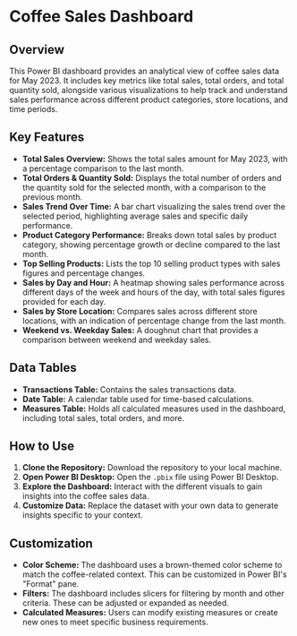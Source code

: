 # Coffee Sales Dashboard

## Overview
This Power BI dashboard provides an analytical view of coffee sales data for May 2023. It includes key metrics like total sales, total orders, and total quantity sold, alongside various visualizations to help track and understand sales performance across different product categories, store locations, and time periods.

## Key Features
- **Total Sales Overview:** Shows the total sales amount for May 2023, with a percentage comparison to the last month.
- **Total Orders & Quantity Sold:** Displays the total number of orders and the quantity sold for the selected month, with a comparison to the previous month.
- **Sales Trend Over Time:** A bar chart visualizing the sales trend over the selected period, highlighting average sales and specific daily performance.
- **Product Category Performance:** Breaks down total sales by product category, showing percentage growth or decline compared to the last month.
- **Top Selling Products:** Lists the top 10 selling product types with sales figures and percentage changes.
- **Sales by Day and Hour:** A heatmap showing sales performance across different days of the week and hours of the day, with total sales figures provided for each day.
- **Sales by Store Location:** Compares sales across different store locations, with an indication of percentage change from the last month.
- **Weekend vs. Weekday Sales:** A doughnut chart that provides a comparison between weekend and weekday sales.

## Data Tables
- **Transactions Table:** Contains the sales transactions data.
- **Date Table:** A calendar table used for time-based calculations.
- **Measures Table:** Holds all calculated measures used in the dashboard, including total sales, total orders, and more.

## How to Use
1. **Clone the Repository:** Download the repository to your local machine.
2. **Open Power BI Desktop:** Open the `.pbix` file using Power BI Desktop.
3. **Explore the Dashboard:** Interact with the different visuals to gain insights into the coffee sales data.
4. **Customize Data:** Replace the dataset with your own data to generate insights specific to your context.

## Customization
- **Color Scheme:** The dashboard uses a brown-themed color scheme to match the coffee-related context. This can be customized in Power BI's "Format" pane.
- **Filters:** The dashboard includes slicers for filtering by month and other criteria. These can be adjusted or expanded as needed.
- **Calculated Measures:** Users can modify existing measures or create new ones to meet specific business requirements.


